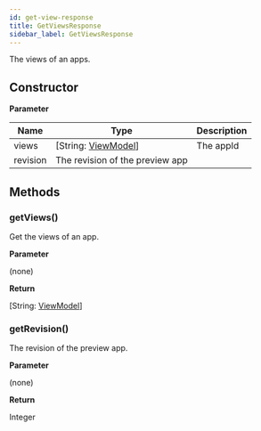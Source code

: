 ```yaml
---
id: get-view-response
title: GetViewsResponse
sidebar_label: GetViewsResponse
---
```


The views of an apps.

## Constructor

**Parameter**


| Name| Type| Description |
| --- | --- | --- |
| views | [String: [ViewModel](../view-model)] | The appId
| revision | The revision of the preview app

## Methods

### getViews()

Get the views of an app.

**Parameter**

(none)

**Return**

[String: [ViewModel](../view-model)]

### getRevision()

The revision of the preview app.

**Parameter**

(none)

**Return**

Integer